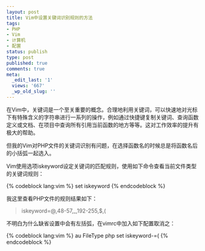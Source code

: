 ```yaml
---
layout: post
title: Vim中设置关键词识别规则的方法
tags:
- PHP
- Vim
- 计算机
- 配置
status: publish
type: post
published: true
comments: true
meta:
  _edit_last: '1'
  views: '667'
  _wp_old_slug: ''
---
```

在Vim中，关键词是一个至关重要的概念。合理地利用关键词，可以快速地对光标下有特殊含义的字符串进行一系列的操作，例如通过快捷键复制关键词、查询函数定义或文档、在项目中查询所有引用当前函数的地方等等。这对工作效率的提升有极大的帮助。

但我的Vim对PHP文件的关键词识别有问题，在选择函数名的时候总是将函数名后的小括弧一起选入。

Vim使用选项iskeyword设定关键词的匹配规则，使用如下命令查看当前文件类型的关键词规则：

{% codeblock lang:vim %}
set iskeyword
{% endcodeblock %}

我这里查看PHP文件的规则结果如下：

<blockquote>
iskeyword=@,48-57,_,192-255,$,(
</blockquote>

不明白为什么缺省设置中会有左括弧，在vimrc中加入如下配置取消之：

{% codeblock lang:vim %}
au FileType php set iskeyword-=(
{% endcodeblock %}
